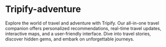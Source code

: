 # Tripify-adventure
Explore the world of travel and adventure with Tripify. Our all-in-one travel companion offers personalized recommendations, real-time travel updates, interactive maps, and a user-friendly interface. Dive into travel stories, discover hidden gems, and embark on unforgettable journeys.
